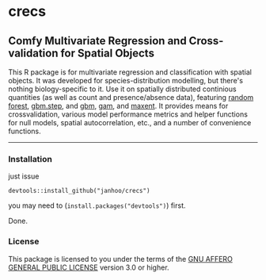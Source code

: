 # crecs
## Comfy Multivariate Regression and Cross-validation for Spatial Objects

This R package is for multivariate regression and classification with spatial objects. It was developed for species-distribution modelling, but there's nothing biology-specific to it. Use it on spatially distributed continious quantities (as well as count and presence/absence data), featuring 
[random forest](http://cran.r-project.org/web/packages/randomForest/index.html),
[gbm.step](http://cran.r-project.org/web/packages/dismo/index.html), and
[gbm](http://cran.r-project.org/web/packages/gbm/index.html), 
[gam](http://cran.r-project.org/web/packages/mgcv/index.html), and
[maxent](http://www.cs.princeton.edu/~schapire/maxent/). It provides means for crossvalidation, various model performance metrics and helper functions for null models, spatial autocorrelation, etc., and a number of convenience functions.

----

### Installation
just issue
```
devtools::install_github("janhoo/crecs")
```
you may need to (`install.packages("devtools")`) first.

Done.






### License

This package is licensed to you under the terms of the [GNU AFFERO GENERAL PUBLIC LICENSE](http://choosealicense.com/licenses/agpl-3.0/) version 3.0 or higher.
